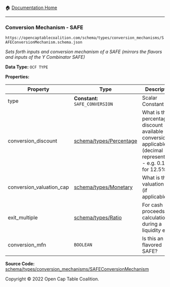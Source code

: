 :house: [Documentation Home](../../../../README.md)

---

### Conversion Mechanism - SAFE

`https://opencaptablecoalition.com/schema/types/conversion_mechanisms/SAFEConversionMechanism.schema.json`

_Sets forth inputs and conversion mechanism of a SAFE (mirrors the flavors and inputs of the Y Combinator SAFE)_

**Data Type:** `OCF TYPE`

**Properties:**

| Property                 | Type                                        | Description                                                                                                               | Required   |
| ------------------------ | ------------------------------------------- | ------------------------------------------------------------------------------------------------------------------------- | ---------- |
| type                     | **Constant:** `SAFE_CONVERSION`             | Scalar Constant                                                                                                           | `REQUIRED` |
| conversion_discount      | [schema/types/Percentage](../Percentage.md) | What is the percentage discount available upon conversion, if applicable? (decimal representation - e.g. 0.125 for 12.5%) | -          |
| conversion_valuation_cap | [schema/types/Monetary](../Monetary.md)     | What is the valuation cap (if applicable)?                                                                                | -          |
| exit_multiple            | [schema/types/Ratio](../Ratio.md)           | For cash proceeds calculation during a liquidity event.                                                                   | -          |
| conversion_mfn           | `BOOLEAN`                                   | Is this an MFN flavored SAFE?                                                                                             | -          |

**Source Code:** [schema/types/conversion_mechanisms/SAFEConversionMechanism](../../../docs/markdown/schema/types/conversion_mechanisms/SAFEConversionMechanism.schema.json)

Copyright © 2022 Open Cap Table Coalition.
